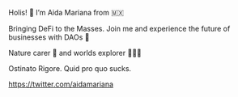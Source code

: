 Holis! 🤍 I’m Aida Mariana from 🇲🇽

Bringing DeFi to the Masses. Join me and experience the future of businesses with DAOs 🦋

Nature carer 🌱 and worlds explorer 👩🏻‍🚀

Ostinato Rigore. Quid pro quo sucks. 

https://twitter.com/aidamariana
